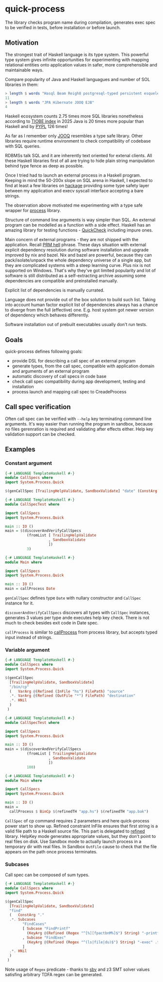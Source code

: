 # quick-process

The library checks program name during compilation, generates exec
spec to be verified in tests, before installation or before launch.

## Motivation
The strongest trait of Haskell language is its type system.  This
powerful type system gives infinite opportunities for experimenting
with mapping relational entities onto application values in safer,
more comprehensible and maintainable ways.

Compare popularity of Java and Haskell languagues and number of SOL libraries in them:

```haskell
> length $ words "Hasql Beam Reigh8 postgresql-typed persistent esqueleto Opaleye Rel8 Squeal Selda Groundhog"
11
> length $ words "JPA Hibernate JOOQ EJB"
4
```

Haskell ecosystem counts 2.75 times more SQL libraries nonetheless
according to [TIOBE index](https://www.tiobe.com/tiobe-index/) in 2025
Java is 20 times more popular than Haskell and by
[PYPL](https://pypl.github.io/PYPL.html) 126 times!

As far as I remember only [JOOQ](https://www.jooq.org/) resembles a
type safe library. Other libraries require runtime environment to
check compatibility of codebase with SQL queries.

RDBMSs talk SQL and it are inherently text oriented for extenal
clients. All these Haskell libraries first of all are trying to hide
plain string manipulation behind type fence as deep as possible.

Once I tried had to launch an external process in a Haskell program.
Keeping in mind the 50-200x slope on SQL arena in Haskell, I expected
to find at least a few libraries on
[hackage](https://hackage.haskell.org/) providing some type safety
layer between my application and execv syscall interface accepting a
bare strings.

The observation above motivated me experimenting with a type safe
wrapper for [process](https://hackage.haskell.org/package/process)
library.

Structure of command line arguments is way simpler than SQL. An
external program can be modelled as a function with a side effect.
Haskell has an amazing library for testing functions -
[QuickCheck](hackage.haskell.org/package/QuickCheck) including impure
ones.

Main concern of external programs - they are not shipped with the
application.  Recall [PRM
hell](https://en.wikipedia.org/wiki/Dependency_hell) phrase. These
days situation with external explicit dependency resolution during
software installation and upgrade improved by nix and bazel. Nix and
bazel are powerful, because they can pack/isolate/unpack the whole
dependency universe of a single app, but they are complicated systems
with a steep learning curve. Plus nix is not supported on Windows.
That's why they've got limited popularity and lot of software is still
distributed as a self-extracting archive assuming some dependencies are
compatible and preinstalled manually.

Explicit list of dependencies is manually currated.

Language does not provide out of the box solution to build such list.
Taking into account human factor explicit list of dependencies always
has a chance to diverge from the full (effective) one.  E.g. host
system got newer version of dependency which behaves differently.

Software installation out of prebuilt executables usually don't run
tests.

## Goals

quick-process defines following goals:

- provide DSL for describing a call spec of an external program
- generate types, from the call spec, compatible with application
  domain and arguments of an external program
- automatic discovery of call specs in code base
- check call spec compatibility during app development, testing and
  installation
- process launch and mapping call spec to CreadeProcess

<!-- ## Haskell projects launching processes -->

<!-- List of open source Haskell projects using process library for -->
<!-- specific programs: -->

<!-- - [ogma](https://github.com/nasa/ogma) -->
<!-- - [IHP](https://github.com/digitallyinduced/ihp) -->
<!-- - [pandoc](https://github.com/jgm/pandoc/) -->
<!-- - [aura](https://hackage.haskell.org/package/aura) -->
<!-- - [Agda](https://hackage.haskell.org/package/Agda) -->
<!-- - [hoogle](https://hackage.haskell.org/package/hoogle) -->
<!-- - [yi-core](https://hackage.haskell.org/package/yi-core) -->
<!-- - [debian](https://hackage.haskell.org/package/debian) -->

## Call spec verification

Often call spec can be verified with `--help` key terminating command
line arguments. It's way easier than running the program in sandbox,
because no files gerenration is required and validating after effects
either.  Help key validation support can be checked.


## Examples

### Constant argument

```haskell
{-# LANGUAGE TemplateHaskell #-}
module CallSpecs where
import System.Process.Quick

$(genCallSpec [TrailingHelpValidate, SandboxValidate] "date" (ConstArg "+%Y" .*. HNil))
```

``` haskell
{-# LANGUAGE TemplateHaskell #-}
module CallSpecTest where

import CallSpecs
import System.Process.Quick

main :: IO ()
main = $(discoverAndVerifyCallSpecs
          (fromList [ TrailingHelpValidate
                    , SandboxValidate
                    ])
          3)
```

```haskell
{-# LANGUAGE TemplateHaskell #-}
module Main where

import CallSpecs
import System.Process.Quick

main :: IO ()
main = callProcess Date
```

`genCallSpec` defines type `Date` with nullary constructor and
`CallSpec` instance for it.

`discoverAndVerifyCallSpecs` discovers all types with `CallSpec`
instances, generates 3 values per type ande executes help key check.
There is not much to check besides exit code in Date spec.

`callProcess` is similar to
[callProcess](https://hackage.haskell.org/package/process/docs/System-Process.html#v:callProcess)
from process library, but accepts typed input instead of strings.

### Variable argument

```haskell
{-# LANGUAGE TemplateHaskell #-}
module CallSpecs where
import System.Process.Quick

$(genCallSpec
  [TrailingHelpValidate, SandboxValidate]
  "/bin/cp"
  (   VarArg @(Refined (InFile "hs") FilePath) "source"
  .*. VarArg @(Refined (OutFile "*") FilePath) "destination"
  .*. HNil
  )
 )
```

```haskell
{-# LANGUAGE TemplateHaskell #-}
module CallSpecTest where

import CallSpecs
import System.Process.Quick

main :: IO ()
main = $(discoverAndVerifyCallSpecs
          (fromList [ TrailingHelpValidate
                    , SandboxValidate
                    ])
          100)
```

```haskell
{-# LANGUAGE TemplateHaskell #-}
module Main where

import CallSpecs
import System.Process.Quick

main :: IO ()
main =
  callProcess $ BinCp $(refinedTH "app.hs") $(refinedTH "app.bak")
```

`CallSpec` of cp command requires 2 parameters and here quick-process
power start to show up. Refined constraint InFile ensures that first
string is a valid file path to a Haskell source file. This part is
delegated to [refined](https://hackage.haskell.org/package/refined)
library. HelpKey mode generates appropriate values, but they don't
point to real files on disk.  Use Sandbox mode to actually launch
process in a temporary dir with real files.  In Sandbox `OutFile`
cause to check that the file appears on the path once process
terminates.


### Subcases

Call spec can be composed of sum types.

```haskell
{-# LANGUAGE TemplateHaskell #-}
module CallSpecs where
import System.Process.Quick

$(genCallSpec
  [TrailingHelpValidate, SandboxValidate]
  "find"
  (   ConstArg "."
  .*. Subcases
        "FindCases"
        [ Subcase "FindPrintf"
          (KeyArg @(Refined (Regex "^[%][fpactbnM%]$") String) "-printf" .*. HNil)
        , Subcase "FindExec"
          (KeyArg @(Refined (Regex "^(ls|file|du)$") String) "-exec" .*. ConstArg "{}" .*. ConstArg ";" .*. HNil)
        ]
  .*. HNil
  )
 )
```

Note usage of `Regex` predicate - thanks to
[sbv](https://hackage.haskell.org/package/refined) and z3 SMT solver
values satisfing arbitrary TDFA regex can be generated.
